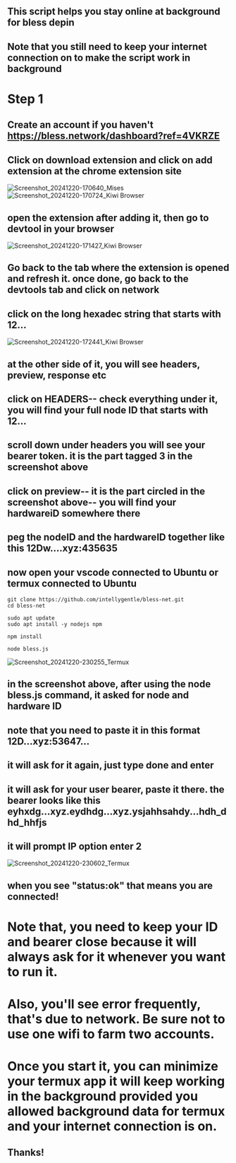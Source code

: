 ## This script helps you stay online at background for bless depin
## Note that you still need to keep your internet connection on to make the script work in background

# Step 1 
## Create an account if you haven't https://bless.network/dashboard?ref=4VKRZE
## Click on download extension and click on add extension at the chrome extension site
![Screenshot_20241220-170640_Mises](https://github.com/user-attachments/assets/5a984fa5-6af5-4067-add9-17aec7676d02)
![Screenshot_20241220-170724_Kiwi Browser](https://github.com/user-attachments/assets/f2869d11-cc4e-45d2-99f2-969add9e2d83)

## open the extension after adding it, then go to devtool in your browser

![Screenshot_20241220-171427_Kiwi Browser](https://github.com/user-attachments/assets/ff7da434-fad0-4fbf-a2e1-c5c1df63eb8d)

## Go back to the tab where the extension is opened and refresh it. once done, go back to the devtools tab and click on network

## click on the long hexadec string that starts with 12...

![Screenshot_20241220-172441_Kiwi Browser](https://github.com/user-attachments/assets/b42d5042-772f-48ee-a8b0-f4ca8f54fb29)

 
## at the other side of it, you will see headers, preview, response etc
## click on HEADERS-- check everything under it, you will find your full node ID that starts with 12...
## scroll down under headers you will see your bearer token. it is the part tagged 3 in the screenshot above
## click on preview-- it is the part circled in the screenshot above-- you will find your hardwareiD somewhere there
## peg the nodeID and the hardwareID together like this 12Dw....xyz:435635

## now open your vscode connected to Ubuntu or termux connected to Ubuntu 

```shell
git clone https://github.com/intellygentle/bless-net.git
cd bless-net
```
```shell
sudo apt update
sudo apt install -y nodejs npm
```

```shell
npm install
```

```shell
node bless.js
```
![Screenshot_20241220-230255_Termux](https://github.com/user-attachments/assets/9ce98f9b-e6db-4a70-ba6e-3d870574d796)

## in the screenshot above, after using the node bless.js command, it asked for node and hardware ID
## note that you need to paste it in this format 12D...xyz:53647...
## it will ask for it again, just type done and enter
## it will ask for your user bearer, paste it there. the bearer looks like this eyhxdg...xyz.eydhdg...xyz.ysjahhsahdy...hdh_dhd_hhfjs
## it will prompt IP option enter 2

![Screenshot_20241220-230602_Termux](https://github.com/user-attachments/assets/4e7d1051-9c2c-4699-bac0-1426238dd166)

## when you see "status:ok" that means you are connected!

# Note that, you need to keep your ID and bearer close because it will always ask for it whenever you want to run it.

# Also, you'll see error frequently, that's due to network. Be sure not to use one wifi to farm two accounts.

# Once you start it, you can minimize your termux app it will keep working in the background provided you allowed background data for termux and your internet connection is on.

## Thanks!
